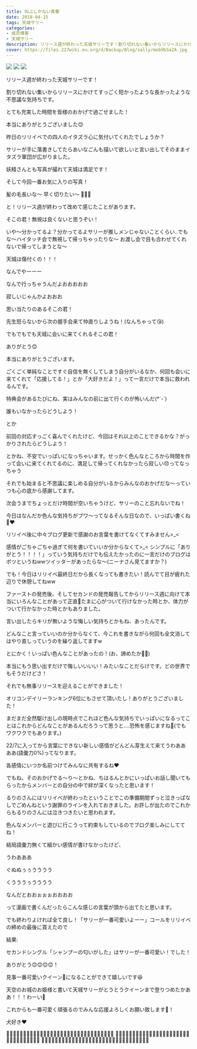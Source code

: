```yaml
---
title: 叫ぶしかない青春
date: 2018-04-15
tags: 天城サリー
categories: 
- 成员博客
- 天城サリー
description: リリース週が終わった天城サリーです！割り切れない集いからリリースにかけてすっごく短かったような長かったような不思議な気持ちです。とても充実した時間を皆様のおかげで過ごせました！本当にありがとうござ...
cover: https://files.227wiki.eu.org/d/Backup/Blog/sally/mob9bSa2A.jpg 
---
```

![](https://files.227wiki.eu.org/d/Backup/Blog/sally/mob9bSa2A.jpg)
![](https://files.227wiki.eu.org/d/Backup/Blog/sally/mob9toJOv.jpg)
![](https://files.227wiki.eu.org/d/Backup/Blog/sally/mobHuqjmt.jpg)

リリース週が終わった天城サリーです！




割り切れない集いからリリースにかけてすっごく短かったような長かったような不思議な気持ちです。




とても充実した時間を皆様のおかげで過ごせました！




本当にありがとうございました😊










昨日のリリイベでの四人のイタズラ心に気付いてくれたでしょうか？




サリーが手に落書きしてたらあいなごんも描いて欲しいと言い出してそのままイタズラ軍団が広がりました。








妖精さんとも写真が撮れて天城は満足です！




そして今回一番お気に入りの写真！






髪の毛長いな〜 早く切りたい〜 💇🏻‍♀️




と！リリース週が終わって改めて感じたことがあります。




そこの君！無視は良くないと思うぞい！




いや〜分かってるよ？分かってるよサリーが推しメンじゃないことくらい..でもな〜ハイタッチ会で無視して帰っちゃったりな〜 お渡し会で目も合わせてくれないで帰ってしまうとな〜




天城は傷付くの！！！




なんでやーーー




なんで行っちゃうんだよおおおおお




寂しいじゃんかよおおお




思い当たりのあるそこの君！




先生怒らないから次の握手会来て仲直りしようね！(なんちゃって😘)




でもでもでも天城に会いに来てくれるそこの君！




ありがとう😊




本当にありがとうございます。




ごくごく単純なことですぐ自信を無くしてしまう自分がいるなか、何回も会いに来てくれて「応援してる！」とか「大好きだよ！」って一言だけで本当に救われるんです。




特典会があるたびにね、実はみんなの前に出て行くのが怖いんだ(*´-`)




誰もいなかったらどうしよう！




とか




前回の対応すっごく喜んでくれたけど、今回はそれ以上のことできるかな？がっかりされたらどうしよう！




とかね、不安でいっぱいになっちゃいます。せっかく色んなところから時間を作って会いに来てくれてるのに、満足して帰ってくれなかったら寂しい😞ってなっちゃう




それでも始まると不思議に楽しめる自分がいるからみんなのおかげだな〜っていつも心の底から感謝してます。




次会うまでちょっとだけ時間が空いちゃうけど、サリーのこと忘れないでね！




今日はなんだか色んな気持ちがブワ〜ってなるそんな日なので、いっぱい書くね📝❤️




リリイベ後に中々ブログ更新で感謝のお言葉を書けてなくてすみません>_<




感情がごちゃごちゃ過ぎて何を書いていいか分からなくて>_< シンプルに「ありがとう！！！！」っていう気持ちだけでも伝えたかったのに一言だけのブログはボツというねwwツイッターがあったらな〜(ニーナさん見てますか？)




でも！今日はリリイベ最終日だから長くなっても書きたい！読んでて目が疲れた辺りで休憩してねww




ファーストの発売後、そしてセカンドの発売報告してからリリース週に向けて本当にいろんなことがあって正直🤭たまに心がついて行けなかった時とか、体力がついて行かなかった時とかもありました。




言い出したらキリが無いような悔しい気持ちとかもね、あったんです。




どんなこと言っていいのか分からなくて、今これを書きながら何回も全文消してはやり直しっていうのを繰り返してますw




とにかく！いっぱい色んなことがあったの！(お、諦めたか🤦‍♀️)




本当にもう思い出すだけで悔しいいいい！みたいなことだらけです。どの世界でもそうだけどさ！




それでも無事リリースを迎えることができました！




オリコンデイリーランキング6位にもさせて頂いたし！ありがとうございました！




まだまだ全然駆け出しの現時点でこれほど色んな気持ちでいっぱいになるってことはこれからどんなことがあるんだろうって思うと....恐怖を感じますね🤝(でもワクワクでもあります。)




22/7に入ってから言葉にできない新しい感情がどんどん芽生えて来てうわああああ(語彙力0%)ってなります。




各感情にいつか名前つけてみんなに共有するね❤️




でもね、そのおかげでる〜り〜とかね、ちはるんとかにいっぱいお話し聞いてもらったからメンバーとの自分の中で絆が深くなったと思います！




るりのさんにはリリイベが終わったということでこの準備期間ずっと泣きっぱなしでごめんねという謝罪のラインを入れておきました。お許しが出たのでこれからもるりのさんには泣きつきたいと思われます。





色んなメンバーと遊びに行こうって約束もしているのでブログ楽しみにしててね！




結局語彙力無くて細かい感情が書けなかったけど、




うわあああ



ぐぬぬぅぅうううう



くうううぅうううう



なんだとおおぉぉぉおおおお



って漫画で書くんだったらこんな感じの言葉が頭から出てたと思います。




でも終わりよければ全て良し！「サリーが一番可愛いよーー」コールをリリイベの締めの最後に貰えたので




結果:




セカンドシングル「シャンプーの匂いがした」はサリーが一番可愛い！でした！




ありがとう😊😊😊😊！




見事一番可愛いクイーン💍になることができて嬉しいです😆




天空のお城のお姫様と書いて天城サリーがとうとうクイーンまで登りつめたかああ！！！わーい🙌




これからも一番可愛く頑張るのでみんな応援よろしくお願い致します📣！




犬好き❤️




🔪🔪🔪🔪🔪🔪🔪🔪🔪🔪🔪🔪🔪🔪🔪🔪🔪🔪🔪🔪🔪🔪🔪🔪🔪🔪🔪🔪🔪🔪🔪🔪
🔪🔪🔪🔪🔪🔪🔪🔪🔪🔪🔪🔪🔪🔪🔪🔪🔪🔪🔪🔪🔪🔪🔪🔪🔪🔪🔪🔪🔪🔪🔪🔪
🔪🔪🔪🔪🔪🔪🔪🔪🔪🔪🔪🔪🔪🔪🔪🔪🔪🔪🔪🔪🔪🔪🔪🔪🔪🔪🔪🔪🔪🔪🔪🔪



